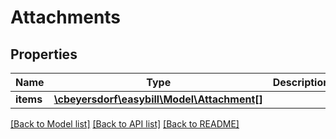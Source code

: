 # Attachments

## Properties
Name | Type | Description | Notes
------------ | ------------- | ------------- | -------------
**items** | [**\cbeyersdorf\easybill\Model\Attachment[]**](Attachment.md) |  | [optional] 

[[Back to Model list]](../README.md#documentation-for-models) [[Back to API list]](../README.md#documentation-for-api-endpoints) [[Back to README]](../README.md)


